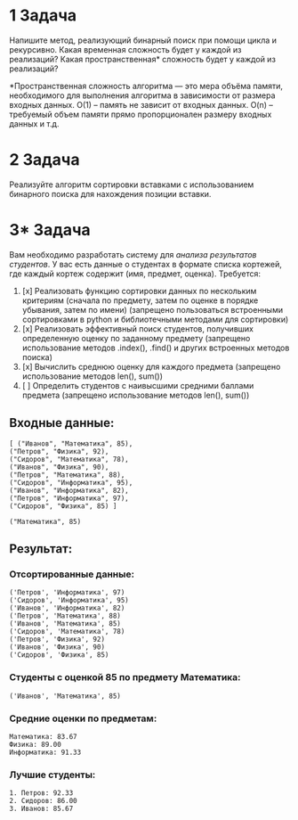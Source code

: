 # 1 Задача

Напишите метод, реализующий бинарный поиск при помощи цикла и рекурсивно. Какая временная сложность будет у каждой из реализаций? Какая пространственная* сложность будет у каждой из реализаций?

*Пространственная сложность алгоритма — это мера объёма памяти, необходимого для выполнения алгоритма в зависимости от размера входных данных. О(1) – память не зависит от входных данных. O(n) – требуемый объем памяти прямо пропорционален размеру входных данных и т.д.

# 2 Задача

Реализуйте алгоритм сортировки вставками с использованием бинарного поиска для нахождения позиции вставки.

# 3* Задача

Вам необходимо разработать систему для _анализа результатов студентов_. У вас есть данные о студентах в формате списка кортежей, где каждый кортеж содержит (имя, предмет, оценка). Требуется:
1. [x] Реализовать функцию сортировки данных по нескольким критериям (сначала по предмету, затем по оценке в порядке убывания, затем по имени) (запрещено пользоваться встроенными сортировками в python и библиотечными методами для сортировки)
2. [x] Реализовать эффективный поиск студентов, получивших определенную оценку по заданному предмету (запрещено использование методов .index(), .find() и других встроенных методов поиска)
3. [x] Вычислить среднюю оценку для каждого предмета (запрещено использование методов len(), sum())
4. [ ] Определить студентов с наивысшими средними баллами предмета (запрещено использование методов len(), sum())

## Входные данные:
```
[ ("Иванов", "Математика", 85),
("Петров", "Физика", 92),
("Сидоров", "Математика", 78),
("Иванов", "Физика", 90),
("Петров", "Математика", 88),
("Сидоров", "Информатика", 95),
("Иванов", "Информатика", 82),
("Петров", "Информатика", 97),
("Сидоров", "Физика", 85) ]
```
`("Математика", 85)`

## Результат:

### Отсортированные данные:

```
('Петров', 'Информатика', 97)
('Сидоров', 'Информатика', 95)
('Иванов', 'Информатика', 82)
('Петров', 'Математика', 88)
('Иванов', 'Математика', 85)
('Сидоров', 'Математика', 78)
('Петров', 'Физика', 92)
('Иванов', 'Физика', 90)
('Сидоров', 'Физика', 85)
```

### Студенты с оценкой 85 по предмету Математика:

`('Иванов', 'Математика', 85)`

### Средние оценки по предметам:

```
Математика: 83.67
Физика: 89.00
Информатика: 91.33
```

### Лучшие студенты:

```
1. Петров: 92.33
2. Сидоров: 86.00
3. Иванов: 85.67
```